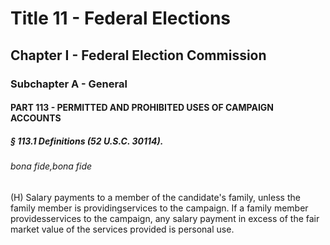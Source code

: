 
# Title 11 - Federal Elections
## Chapter I - Federal Election Commission
### Subchapter A - General
#### PART 113 - PERMITTED AND PROHIBITED USES OF CAMPAIGN ACCOUNTS
##### § 113.1 Definitions (52 U.S.C. 30114).
###### bona fide,bona fide

(H) Salary payments to a member of the candidate's family, unless the family member is providingservices to the campaign. If a family member providesservices to the campaign, any salary payment in excess of the fair market value of the services provided is personal use.

